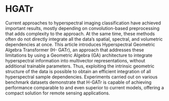 # HGATr
Current approaches to hyperspectral imaging classification have achieved important results, mostly depending on convolution-based
preprocessing that adds complexity to the approach. At the same time, these methods often do not directly integrate all the data’s
spatial, spectral, and volumetric dependencies at once. This article introduces Hyperspectral Geometric Algebra Transformer (H-
GATr), an approach that addresses these limitations by using a Geometric Algebra (GA) architecture to integrate hyperspectral
information into multivector representations, without additional trainable parameters. Thus, exploiting the intrinsic geometric
structure of the data is possible to obtain an efficient integration of all hyperspectral sample dependencies. Experiments carried out
on various benchmark datasets demonstrate that H-GATr is capable of achieving performance comparable to and even superior to
current models, offering a compact solution for remote sensing applications.
